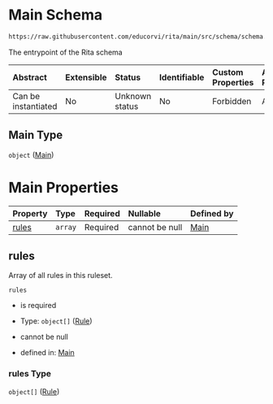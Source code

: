 # Main Schema

```txt
https://raw.githubusercontent.com/educorvi/rita/main/src/schema/schema.json
```

The entrypoint of the Rita schema

| Abstract            | Extensible | Status         | Identifiable | Custom Properties | Additional Properties | Access Restrictions | Defined In                                                         |
| :------------------ | :--------- | :------------- | :----------- | :---------------- | :-------------------- | :------------------ | :----------------------------------------------------------------- |
| Can be instantiated | No         | Unknown status | No           | Forbidden         | Allowed               | none                | [schema.json](../../src/schema/schema.json 'open original schema') |

## Main Type

`object` ([Main](schema.md))

# Main Properties

| Property        | Type    | Required | Nullable       | Defined by                                                                                                                           |
| :-------------- | :------ | :------- | :------------- | :----------------------------------------------------------------------------------------------------------------------------------- |
| [rules](#rules) | `array` | Required | cannot be null | [Main](schema-properties-ruleset.md 'https://raw.githubusercontent.com/educorvi/rita/main/src/schema/schema.json#/properties/rules') |

## rules

Array of all rules in this ruleset.

`rules`

-   is required

-   Type: `object[]` ([Rule](rule.md))

-   cannot be null

-   defined in: [Main](schema-properties-ruleset.md 'https://raw.githubusercontent.com/educorvi/rita/main/src/schema/schema.json#/properties/rules')

### rules Type

`object[]` ([Rule](rule.md))
